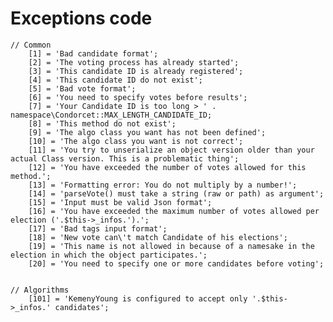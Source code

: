 # Exceptions code   

	// Common
		[1] = 'Bad candidate format';
		[2] = 'The voting process has already started';
		[3] = 'This candidate ID is already registered';
		[4] = 'This candidate ID do not exist';
		[5] = 'Bad vote format';
		[6] = 'You need to specify votes before results';
		[7] = 'Your Candidate ID is too long > ' . namespace\Condorcet::MAX_LENGTH_CANDIDATE_ID;
		[8] = 'This method do not exist';
		[9] = 'The algo class you want has not been defined';
		[10] = 'The algo class you want is not correct';
		[11] = 'You try to unserialize an object version older than your actual Class version. This is a problematic thing';
		[12] = 'You have exceeded the number of votes allowed for this method.';
		[13] = 'Formatting error: You do not multiply by a number!';
		[14] = 'parseVote() must take a string (raw or path) as argument';
		[15] = 'Input must be valid Json format';
		[16] = 'You have exceeded the maximum number of votes allowed per election ('.$this->_infos.').';
		[17] = 'Bad tags input format';
		[18] = 'New vote can\'t match Candidate of his elections';
		[19] = 'This name is not allowed in because of a namesake in the election in which the object participates.';
		[20] = 'You need to specify one or more candidates before voting';


	// Algorithms
		[101] = 'KemenyYoung is configured to accept only '.$this->_infos.' candidates';